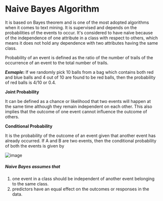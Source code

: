 # Naive Bayes Algorithm

It is based on Bayes theorem and is one of the most adopted algorithms when it comes to text mining. It is supervised and depends on the probabilities of the events to occur. It's considered to have  naïve because of the independence of one attribute in a class with respect to others, which means it does not hold any dependence with two attributes having the same class.


Probability of an event is defined as the ratio of the number of trails of the occurrence of an event to the total number of trails. 

**_Exmaple_:** If we randomly pick 10 balls from a bag which contains both red and blue balls and 4 out of 10 are found to be red balls, then the probability of red balls is 4/10 or 0.4.

**Joint Probability**

It can be defined as a chance or likelihood that two events will happen at the same time although they remain independent on each other. This also implies that the outcome of one event cannot influence the outcome of others.

**Conditional Probability**

It is the probability of the outcome of an event given that another event has already occurred. If A and B are two events, then the conditional probability of both the events is given by

![image](https://user-images.githubusercontent.com/30498799/115813632-143a2700-a426-11eb-9d41-96e7a290b84f.png)


##### Naive Bayes assumes that
1. one event in a class should be independent of another event belonging to the same class.
2. predictors have an equal effect on the outcomes or responses in the data.
